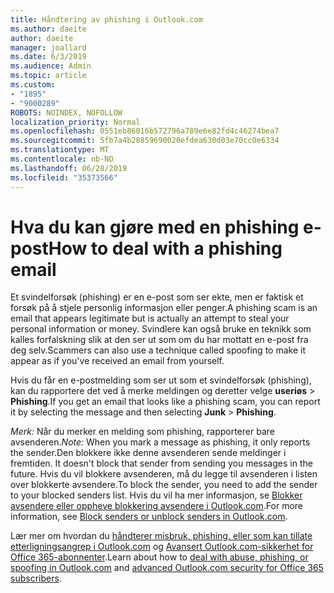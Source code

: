 ```yaml
---
title: Håndtering av phishing i Outlook.com
ms.author: daeite
author: daeite
manager: joallard
ms.date: 6/3/2019
ms.audience: Admin
ms.topic: article
ms.custom:
- "1895"
- "9000289"
ROBOTS: NOINDEX, NOFOLLOW
localization_priority: Normal
ms.openlocfilehash: 0551eb86016b572796a789e6e82fd4c46274bea7
ms.sourcegitcommit: 5fb7a4b28859690020efdea630d03e70cc0e6334
ms.translationtype: MT
ms.contentlocale: nb-NO
ms.lasthandoff: 06/28/2019
ms.locfileid: "35373566"
---
```

# <a name="how-to-deal-with-a-phishing-email"></a><span data-ttu-id="b577f-102">Hva du kan gjøre med en phishing e-post</span><span class="sxs-lookup"><span data-stu-id="b577f-102">How to deal with a phishing email</span></span>

<span data-ttu-id="b577f-103">Et svindelforsøk (phishing) er en e-post som ser ekte, men er faktisk et forsøk på å stjele personlig informasjon eller penger.</span><span class="sxs-lookup"><span data-stu-id="b577f-103">A phishing scam is an email that appears legitimate but is actually an attempt to steal your personal information or money.</span></span> <span data-ttu-id="b577f-104">Svindlere kan også bruke en teknikk som kalles forfalskning slik at den ser ut som om du har mottatt en e-post fra deg selv.</span><span class="sxs-lookup"><span data-stu-id="b577f-104">Scammers can also use a technique called spoofing to make it appear as if you've received an email from yourself.</span></span>

<span data-ttu-id="b577f-105">Hvis du får en e-postmelding som ser ut som et svindelforsøk (phishing), kan du rapportere det ved å merke meldingen og deretter velge **useriøs** > **Phishing**.</span><span class="sxs-lookup"><span data-stu-id="b577f-105">If you get an email that looks like a phishing scam, you can report it by selecting the message and then selecting **Junk** > **Phishing**.</span></span>

<span data-ttu-id="b577f-106">*Merk:* Når du merker en melding som phishing, rapporterer bare avsenderen.</span><span class="sxs-lookup"><span data-stu-id="b577f-106">*Note:* When you mark a message as phishing, it only reports the sender.</span></span><span data-ttu-id="b577f-107">Den blokkere ikke denne avsenderen sende meldinger i fremtiden.</span><span class="sxs-lookup"><span data-stu-id="b577f-107"> It doesn't block that sender from sending you messages in the future.</span></span> <span data-ttu-id="b577f-108">Hvis du vil blokkere avsenderen, må du legge til avsenderen i listen over blokkerte avsendere.</span><span class="sxs-lookup"><span data-stu-id="b577f-108">To block the sender, you need to add the sender to your blocked senders list.</span></span> <span data-ttu-id="b577f-109">Hvis du vil ha mer informasjon, se [Blokker avsendere eller oppheve blokkering avsendere i Outlook.com](https://support.office.com/article/a3ece97b-82f8-4a5e-9ac3-e92fa6427ae4).</span><span class="sxs-lookup"><span data-stu-id="b577f-109">For more information, see [Block senders or unblock senders in Outlook.com](https://support.office.com/article/a3ece97b-82f8-4a5e-9ac3-e92fa6427ae4).</span></span>

<span data-ttu-id="b577f-110">Lær mer om hvordan du [håndterer misbruk, phishing, eller som kan tillate etterligningsangrep i Outlook.com](https://support.office.com/article/0d882ea5-eedc-4bed-aebc-079ffa1105a3) og [Avansert Outlook.com-sikkerhet for Office 365-abonnenter](https://support.office.com/article/882d2243-eab9-4545-a58a-b36fee4a46e2).</span><span class="sxs-lookup"><span data-stu-id="b577f-110">Learn about how to [deal with abuse, phishing, or spoofing in Outlook.com](https://support.office.com/article/0d882ea5-eedc-4bed-aebc-079ffa1105a3) and [advanced Outlook.com security for Office 365 subscribers](https://support.office.com/article/882d2243-eab9-4545-a58a-b36fee4a46e2).</span></span>